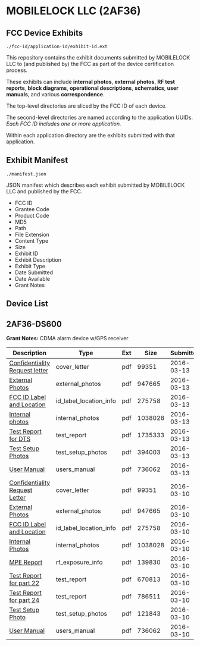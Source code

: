 # MOBILELOCK LLC (2AF36)
## FCC Device Exhibits

```
./fcc-id/application-id/exhibit-id.ext
```

This repository contains the exhibit documents submitted by MOBILELOCK LLC to (and published by) the FCC as part of the device certification process.

These exhibits can include **internal photos**, **external photos**, **RF test reports**, **block diagrams**, **operational descriptions**, **schematics**, **user manuals**, and various **correspondence**.

The top-level directories are sliced by the FCC ID of each device.

The second-level directories are named according to the application UUIDs. *Each FCC ID includes one or more application.*

Within each application directory are the exhibits submitted with that application. 

## Exhibit Manifest

```
./manifest.json
```

JSON manifest which describes each exhibit submitted by MOBILELOCK LLC and published by the FCC.

- FCC ID
- Grantee Code
- Product Code
- MD5
- Path
- File Extension
- Content Type
- Size
- Exhibit ID
- Exhibit Description
- Exhibit Type
- Date Submitted
- Date Available
- Grant Notes

## Device List
## 2AF36-DS600
**Grant Notes:** CDMA alarm device w/GPS receiver

| Description | Type | Ext | Size | Submitted | Available |
| ----------- | ---- | --- | ---- | --------- | --------- |
| [Confidentiality Request letter](2AF36-DS600/8aa1445a45f63102c302f40d66323c46/2924957.pdf) | cover_letter | pdf | 99351 | 2016-03-13 | 2016-03-13 |
| [External Photos](2AF36-DS600/8aa1445a45f63102c302f40d66323c46/2924958.pdf) | external_photos | pdf | 947665 | 2016-03-13 | 2016-03-13 |
| [FCC ID Label and Location](2AF36-DS600/8aa1445a45f63102c302f40d66323c46/2924960.pdf) | id_label_location_info | pdf | 275758 | 2016-03-13 | 2016-03-13 |
| [Internal photos](2AF36-DS600/8aa1445a45f63102c302f40d66323c46/2924959.pdf) | internal_photos | pdf | 1038028 | 2016-03-13 | 2016-03-13 |
| [Test Report for DTS](2AF36-DS600/8aa1445a45f63102c302f40d66323c46/2927974.pdf) | test_report | pdf | 1735333 | 2016-03-13 | 2016-03-13 |
| [Test Setup Photos](2AF36-DS600/8aa1445a45f63102c302f40d66323c46/2927975.pdf) | test_setup_photos | pdf | 394003 | 2016-03-13 | 2016-03-13 |
| [User Manual](2AF36-DS600/8aa1445a45f63102c302f40d66323c46/2924969.pdf) | users_manual | pdf | 736062 | 2016-03-13 | 2016-03-13 |
| [Confidentiality Request Letter](2AF36-DS600/d3f1f0c8f4352d537bcb5d06ed916f21/2924957.pdf) | cover_letter | pdf | 99351 | 2016-03-10 | 2016-03-13 |
| [External Photos](2AF36-DS600/d3f1f0c8f4352d537bcb5d06ed916f21/2924958.pdf) | external_photos | pdf | 947665 | 2016-03-10 | 2016-03-13 |
| [FCC ID Label and Location](2AF36-DS600/d3f1f0c8f4352d537bcb5d06ed916f21/2924960.pdf) | id_label_location_info | pdf | 275758 | 2016-03-10 | 2016-03-13 |
| [Internal Photos](2AF36-DS600/d3f1f0c8f4352d537bcb5d06ed916f21/2924959.pdf) | internal_photos | pdf | 1038028 | 2016-03-10 | 2016-03-13 |
| [MPE Report](2AF36-DS600/d3f1f0c8f4352d537bcb5d06ed916f21/2924964.pdf) | rf_exposure_info | pdf | 139830 | 2016-03-10 | 2016-03-13 |
| [Test Report for part 22](2AF36-DS600/d3f1f0c8f4352d537bcb5d06ed916f21/2924961.pdf) | test_report | pdf | 670813 | 2016-03-10 | 2016-03-13 |
| [Test Report for part 24](2AF36-DS600/d3f1f0c8f4352d537bcb5d06ed916f21/2924962.pdf) | test_report | pdf | 786511 | 2016-03-10 | 2016-03-13 |
| [Test Setup Photo](2AF36-DS600/d3f1f0c8f4352d537bcb5d06ed916f21/2924963.pdf) | test_setup_photos | pdf | 121843 | 2016-03-10 | 2016-03-13 |
| [User Manual](2AF36-DS600/d3f1f0c8f4352d537bcb5d06ed916f21/2924969.pdf) | users_manual | pdf | 736062 | 2016-03-10 | 2016-03-13 |
